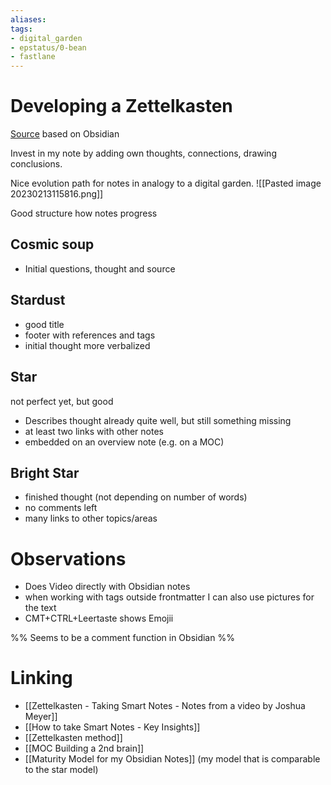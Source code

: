 ```yaml
---
aliases: 
tags: 
- digital_garden
- epstatus/0-bean
- fastlane
---
```

# Developing a Zettelkasten
[Source](https://www.youtube.com/watch?v=5Br2gBA-1rM)
based on Obsidian

Invest in my note by adding own thoughts, connections, drawing conclusions.

Nice evolution path for notes in analogy to a digital garden.
![[Pasted image 20230213115816.png]]

Good structure how notes progress

## Cosmic soup
+ Initial questions, thought and source

## Stardust
+ good title
+ footer with references and tags
+ initial thought more verbalized

## Star
not perfect yet, but good
+ Describes thought already quite well, but still something missing
+ at least two links with other notes
+ embedded on an overview note (e.g. on a MOC)

## Bright Star
+ finished thought  (not depending on number of words)
+ no comments left
+ many links to other topics/areas

# Observations
+ Does Video directly with Obsidian notes
+ when working with tags outside frontmatter I can also use pictures for the text
+ CMT+CTRL+Leertaste shows Emojii

%%
Seems to be a comment function in Obsidian
%%


# Linking
+ [[Zettelkasten - Taking Smart Notes - Notes from a video by Joshua Meyer]]
+ [[How to take Smart Notes - Key Insights]]
+ [[Zettelkasten method]]
+ [[MOC Building a 2nd brain]]
+ [[Maturity Model for my Obsidian Notes]] (my model that is comparable to the star model)